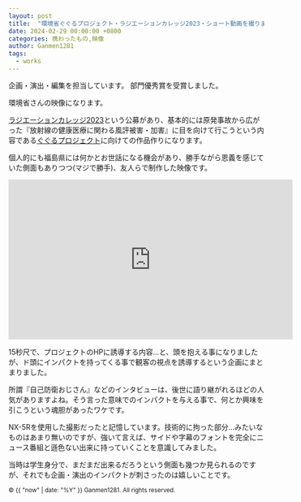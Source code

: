 ```yaml
---
layout: post
title:  "環境省ぐぐるプロジェクト・ラジエーションカレッジ2023・ショート動画を撮りました。"
date: 2024-02-29 00:00:00 +0800
categories: 携わったもの,映像
author: Ganmen1281
tags:
  - works
---
```

企画・演出・編集を担当しています。
部門優秀賞を受賞しました。

<!--description-->

環境省さんの映像になります。

[ラジエーションカレッジ2023]という公募があり、基本的には原発事故から広がった『放射線の健康医療に関わる風評被害・加害』に目を向けて行こうという内容である[ぐぐるプロジェクト]に向けての作品作りになります。

個人的にも福島県には何かとお世話になる機会があり、勝手ながら恩義を感じていた側面もありつつ(マジで勝手)、友人らで制作した映像です。

<iframe width="560" height="315" src="https://www.youtube.com/embed/TzNXZsyN8VI?si=X2WtoFqjf8LR9xka" title="YouTube video player" frameborder="0" allow="accelerometer; autoplay; clipboard-write; encrypted-media; gyroscope; picture-in-picture; web-share" referrerpolicy="strict-origin-when-cross-origin" allowfullscreen></iframe>

15秒尺で、プロジェクトのHPに誘導する内容...と、頭を抱える事になりましたが、ド頭にインパクトを持ってくる事で観客の視点を誘導するという企画にまとまりました。

所謂『自己防衛おじさん』などのインタビューは、後世に語り継がれるほどの人気がありますよね。そう言った意味でのインパクトを与える事で、何とか興味を引こうという魂胆があったワケです。

NX-5Rを使用した撮影だったと記憶しています。技術的に拘った部分...みたいなものはあまり無いのですが、強いて言えば、サイドや字幕のフォントを完全にニュース番組と遜色ない出来に持っていくことを意識してみました。

当時は学生身分で、まだまだ出来るだろうという側面も幾つか見られるのですが、それでも企画・演出のインパクトが刺さったのは嬉しいことです。

[ラジエーションカレッジ2023]: https://www.env.go.jp/chemi/rhm/portal/communicate/college/r5.html
[ぐぐるプロジェクト]:   https://www.env.go.jp/chemi/rhm/portal/communicate/
[jekyll-talk]: https://talk.jekyllrb.com/

<p><small>&copy; {{ "now" | date: "%Y" }} Ganmen1281. All rights reserved.</small></p>
